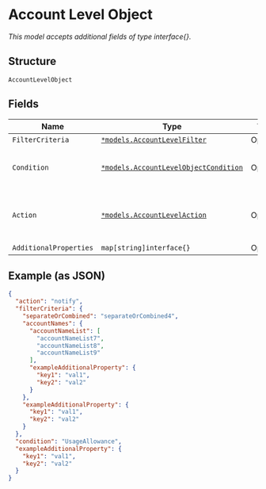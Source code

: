 
# Account Level Object

*This model accepts additional fields of type interface{}.*

## Structure

`AccountLevelObject`

## Fields

| Name | Type | Tags | Description |
|  --- | --- | --- | --- |
| `FilterCriteria` | [`*models.AccountLevelFilter`](../../doc/models/account-level-filter.md) | Optional | - |
| `Condition` | [`*models.AccountLevelObjectCondition`](../../doc/models/containers/account-level-object-condition.md) | Optional | This is a container for any-of cases. |
| `Action` | [`*models.AccountLevelAction`](../../doc/models/account-level-action.md) | Optional | The action taken when trigger conditions are met |
| `AdditionalProperties` | `map[string]interface{}` | Optional | - |

## Example (as JSON)

```json
{
  "action": "notify",
  "filterCriteria": {
    "separateOrCombined": "separateOrCombined4",
    "accountNames": {
      "accountNameList": [
        "accountNameList7",
        "accountNameList8",
        "accountNameList9"
      ],
      "exampleAdditionalProperty": {
        "key1": "val1",
        "key2": "val2"
      }
    },
    "exampleAdditionalProperty": {
      "key1": "val1",
      "key2": "val2"
    }
  },
  "condition": "UsageAllowance",
  "exampleAdditionalProperty": {
    "key1": "val1",
    "key2": "val2"
  }
}
```

